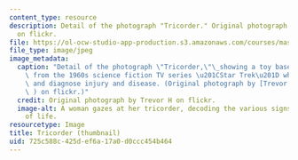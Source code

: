 ```yaml
---
content_type: resource
description: Detail of the photograph "Tricorder." Original photograph by Trevor H
  on flickr.
file: https://ol-ocw-studio-app-production.s3.amazonaws.com/courses/mas-s63-engineering-health-towards-the-tricorder-fall-2013/725c588c425def6a17a0d0ccc454b464_mas-s63f13-th.jpg
file_type: image/jpeg
image_metadata:
  caption: "Detail of the photograph \"Tricorder,\"\_showing a toy based on a device\
    \ from the 1960s science fiction TV series \u201CStar Trek\u201D which could detect\
    \ and diagnose injury and disease. (Original photograph by [Trevor H](http://www.flickr.com/photos/hartsell/4807880990/in/photostream/\
    \ ) on flickr.)"
  credit: Original photograph by Trevor H on flickr.
  image-alt: A woman gazes at her tricorder, decoding the various signs and signals
    of life.
resourcetype: Image
title: Tricorder (thumbnail)
uid: 725c588c-425d-ef6a-17a0-d0ccc454b464
---
```

